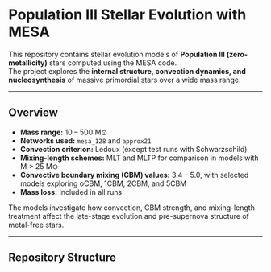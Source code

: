 # Population III Stellar Evolution with MESA

This repository contains stellar evolution models of **Population III (zero-metallicity)** stars computed using the MESA code.  
The project explores the **internal structure, convection dynamics, and nucleosynthesis** of massive primordial stars over a wide mass range.

---

## Overview

- **Mass range:** 10 – 500 M⊙  
- **Networks used:** `mesa_128` and `approx21`  
- **Convection criterion:** Ledoux (except test runs with Schwarzschild)  
- **Mixing-length schemes:** MLT and MLTP for comparison in models with M > 25 M⊙  
- **Convective boundary mixing (CBM) values:** 3.4 – 5.0, with selected models exploring oCBM, 1CBM, 2CBM, and 5CBM  
- **Mass loss:** Included in all runs  

The models investigate how convection, CBM strength, and mixing-length treatment affect the late-stage evolution and pre-supernova structure of metal-free stars.

---

## Repository Structure
